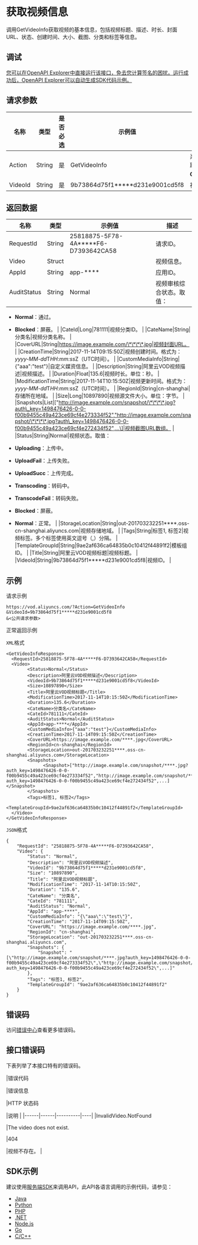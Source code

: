 # 获取视频信息

调用GetVideoInfo获取视频的基本信息，包括视频标题、描述、时长、封面URL、状态、创建时间、大小、截图、分类和标签等信息。

## 调试

[您可以在OpenAPI Explorer中直接运行该接口，免去您计算签名的困扰。运行成功后，OpenAPI Explorer可以自动生成SDK代码示例。](https://api.aliyun.com/#product=vod&api=GetVideoInfo&type=RPC&version=2017-03-21)

## 请求参数

|名称|类型|是否必选|示例值|描述|
|--|--|----|---|--|
|Action|String|是|GetVideoInfo|系统规定参数。取值：**GetVideoInfo**。 |
|VideoId|String|是|9b73864d75f1\*\*\*\*\*d231e9001cd5f8|视频ID。 |

## 返回数据

|名称|类型|示例值|描述|
|--|--|---|--|
|RequestId|String|25818875-5F78-4A\*\*\*\*\*F6-D7393642CA58|请求ID。 |
|Video|Struct| |视频信息。 |
|AppId|String|app-\*\*\*\*|应用ID。 |
|AuditStatus|String|Normal|视频审核综合状态。取值：

 -   **Normal**：通过。
-   **Blocked**：屏蔽。 |
|CateId|Long|781111|视频分类ID。 |
|CateName|String|分类名|视频分类名称。 |
|CoverURL|String|https://image.example.com/\*\*\*\*.jpg|视频封面URL。 |
|CreationTime|String|2017-11-14T09:15:50Z|视频创建时间。格式为：*yyyy-MM-dd*T*HH:mm:ss*Z（UTC时间）。 |
|CustomMediaInfo|String|\{"aaa":"test"\}|自定义媒资信息。 |
|Description|String|阿里云VOD视频描述|视频描述。 |
|Duration|Float|135.6|视频时长。单位：秒。 |
|ModificationTime|String|2017-11-14T10:15:50Z|视频更新时间。格式为：*yyyy-MM-dd*T*HH:mm:ss*Z（UTC时间）。 |
|RegionId|String|cn-shanghai|存储所在地域。 |
|Size|Long|10897890|视频源文件大小。单位：字节。 |
|Snapshots|List|\["http://image.example.com/snapshot/\*\*\*\*.jpg?auth\_key=1498476426-0-0-f00b9455c49a423ce69cf4e273334f52","http://image.example.com/snapshot/\*\*\*\*.jpg?auth\_key=1498476426-0-0-f00b9455c49a423ce69cf4e272434f52",...\]|视频截图URL数组。 |
|Status|String|Normal|视频状态。取值：

 -   **Uploading**：上传中。
-   **UploadFail**：上传失败。
-   **UploadSucc**：上传完成。
-   **Transcoding**：转码中。
-   **TranscodeFail**：转码失败。
-   **Blocked**：屏蔽。
-   **Normal**：正常。 |
|StorageLocation|String|out-201703232251\*\*\*\*.oss-cn-shanghai.aliyuncs.com|视频存储地域。 |
|Tags|String|标签1, 标签2|视频标签。多个标签使用英文逗号（,）分隔。 |
|TemplateGroupId|String|9ae2af636ca64835b0c10412f44891f2|模板组ID。 |
|Title|String|阿里云VOD视频标题|视频标题。 |
|VideoId|String|9b73864d75f1\*\*\*\*\*d231e9001cd5f8|视频ID。 |

## 示例

请求示例

```
https://vod.aliyuncs.com/?Action=GetVideoInfo
&VideoId=9b73864d75f1*****d231e9001cd5f8
&<公共请求参数>
```

正常返回示例

`XML`格式

```
<GetVideoInfoResponse>
  <RequestId>25818875-5F78-4A*****F6-D7393642CA58</RequestId>
  <Video>
        <Status>Normal</Status>
        <Description>阿里云VOD视频描述</Description>
        <VideoId>9b73864d75f1*****d231e9001cd5f8</VideoId>
        <Size>10897890</Size>
        <Title>阿里云VOD视频标题</Title>
        <ModificationTime>2017-11-14T10:15:50Z</ModificationTime>
        <Duration>135.6</Duration>
        <CateName>分类名</CateName>
        <CateId>781111</CateId>
        <AuditStatus>Normal</AuditStatus>
        <AppId>app-****</AppId>
        <CustomMediaInfo>{"aaa":"test"}</CustomMediaInfo>
        <CreationTime>2017-11-14T09:15:50Z</CreationTime>
        <CoverURL>https://image.example.com/****.jpg</CoverURL>
        <RegionId>cn-shanghai</RegionId>
        <StorageLocation>out-201703232251****.oss-cn-shanghai.aliyuncs.com</StorageLocation>
        <Snapshots>
              <Snapshot>["http://image.example.com/snapshot/****.jpg?auth_key=1498476426-0-0-f00b9455c49a423ce69cf4e273334f52","http://image.example.com/snapshot/****.jpg?auth_key=1498476426-0-0-f00b9455c49a423ce69cf4e272434f52",...]</Snapshot>
        </Snapshots>
        <Tags>标签1, 标签2</Tags>
        <TemplateGroupId>9ae2af636ca64835b0c10412f44891f2</TemplateGroupId>
  </Video>
</GetVideoInfoResponse>
```

`JSON`格式

```
{
	"RequestId": "25818875-5F78-4A*****F6-D7393642CA58",
	"Video": {
		"Status": "Normal",
		"Description": "阿里云VOD视频描述",
		"VideoId": "9b73864d75f1*****d231e9001cd5f8",
		"Size": "10897890",
		"Title": "阿里云VOD视频标题",
		"ModificationTime": "2017-11-14T10:15:50Z",
		"Duration": "135.6",
		"CateName": "分类名",
		"CateId": "781111",
		"AuditStatus": "Normal",
		"AppId": "app-****",
		"CustomMediaInfo": "{\"aaa\":\"test\"}",
		"CreationTime": "2017-11-14T09:15:50Z",
		"CoverURL": "https://image.example.com/****.jpg",
		"RegionId": "cn-shanghai",
		"StorageLocation": "out-201703232251****.oss-cn-shanghai.aliyuncs.com",
		"Snapshots": {
			"Snapshot": "[\"http://image.example.com/snapshot/****.jpg?auth_key=1498476426-0-0-f00b9455c49a423ce69cf4e273334f52\",\"http://image.example.com/snapshot/****.jpg?auth_key=1498476426-0-0-f00b9455c49a423ce69cf4e272434f52\",...]"
		},
		"Tags": "标签1, 标签2",
		"TemplateGroupId": "9ae2af636ca64835b0c10412f44891f2"
	}
}
```

## 错误码

访问[错误中心](https://error-center.aliyun.com/status/product/vod)查看更多错误码。

## 接口错误码

下表列举了本接口特有的错误码。

|错误代码

|错误信息

|HTTP 状态码

|说明 |
|------|------|----------|----|
|InvalidVideo.NotFound

|The video does not exist.

|404

|视频不存在。 |

## SDK示例

建议使用[服务端SDK](~~101789~~)来调用API，此API各语言调用的示例代码，请参见：

-   [Java](~~61063~~)
-   [Python](~~61054~~)
-   [PHP](~~61069~~)
-   [.NET](~~84750~~)
-   [Node.js](~~101396~~)
-   [Go](~~101411~~)
-   [C/C++](~~101261~~)

